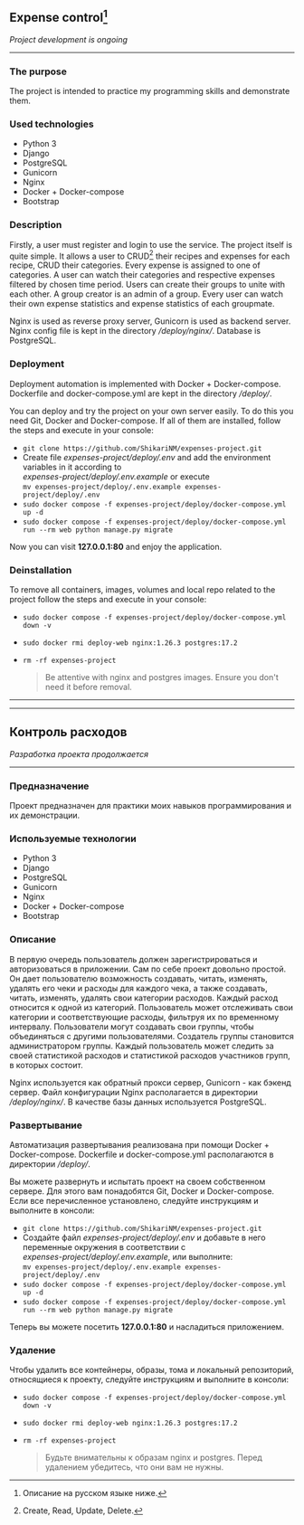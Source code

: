 ## Expense control[^1]  
*Project development is ongoing*

---

### The purpose

The project is intended to practice my programming skills and demonstrate them.

### Used technologies

- Python 3
- Django
- PostgreSQL
- Gunicorn
- Nginx
- Docker + Docker-compose
- Bootstrap

### Description

Firstly, a user must register and login to use the service. The project itself is quite simple.
It allows a user to CRUD[^2] their recipes and expenses for each recipe, CRUD their categories.
Every expense is assigned to one of categories. A user can watch their categories and respective
expenses filtered by chosen time period. Users can create their groups to unite with each other.
A group creator is an admin of a group. Every user can watch their own expense statistics and
expense statistics of each groupmate.

Nginx is used as reverse proxy server, Gunicorn is used as backend server. Nginx config file is
kept in the directory */deploy/nginx/*. Database is PostgreSQL.

### Deployment

Deployment automation is implemented with Docker + Docker-compose. Dockerfile and docker-compose.yml
are kept in the directory */deploy/*.  

You can deploy and try the project on your own server easily. To do this you need Git, Docker and
Docker-compose. If all of them are installed, follow the steps and execute in your console:

- `git clone https://github.com/ShikariNM/expenses-project.git`
- Create file *expenses-project/deploy/.env* and add the environment variables in it according to  
  *expenses-project/deploy/.env.example* or execute  
  `mv expenses-project/deploy/.env.example expenses-project/deploy/.env`
- `sudo docker compose -f expenses-project/deploy/docker-compose.yml up -d`
- `sudo docker compose -f expenses-project/deploy/docker-compose.yml run --rm web python manage.py migrate`

Now you can visit **127.0.0.1:80** and enjoy the application.

### Deinstallation

To remove all containers, images, volumes and local repo related to the project follow the steps
and execute in your console:

- `sudo docker compose -f expenses-project/deploy/docker-compose.yml down -v`
- `sudo docker rmi deploy-web nginx:1.26.3 postgres:17.2`
- `rm -rf expenses-project`  
  
  > Be attentive with nginx and postgres images. Ensure you don't need it before removal.

---

---

## Контроль расходов

*Разработка проекта продолжается*

---

### Предназначение

Проект предназначен для практики моих навыков программирования и их демонстрации.

### Используемые технологии

- Python 3
- Django
- PostgreSQL
- Gunicorn
- Nginx
- Docker + Docker-compose
- Bootstrap

### Описание

В первую очередь пользователь должен зарегистрироваться и авторизоваться в приложении. Сам по себе
проект довольно простой. Он дает пользователю возможность создавать, читать, изменять, удалять его
чеки и расходы для каждого чека, а также создавать, читать, изменять, удалять свои категории расходов.
Каждый расход относится к одной из категорий. Пользователь может отслеживать свои категории и 
соответствующие расходы, фильтруя их по временному интервалу. Пользователи могут создавать свои группы,
чтобы объединяться с другими пользователями. Создатель группы становится администратором группы.
Каждый пользователь может следить за своей статистикой расходов и статистикой расходов участников
групп, в которых состоит.

Nginx используется как обратный прокси сервер, Gunicorn - как бэкенд сервер. Файл конфигурации
Nginx располагается в директории */deploy/nginx/*. В качестве базы данных используется PostgreSQL.

### Развертывание

Автоматизация развертывания реализована при помощи Docker + Docker-compose. Dockerfile и docker-compose.yml
располагаются в директории */deploy/*.

Вы можете развернуть и испытать проект на своем собственном сервере. Для этого вам понадобятся Git, Docker
и Docker-compose. Если все перечисленное установлено, следуйте инструкциям и выполните в консоли:

- `git clone https://github.com/ShikariNM/expenses-project.git`
- Создайте файл *expenses-project/deploy/.env* и добавьте в него переменные окружения в соответствии с  
  *expenses-project/deploy/.env.example*, или выполните:  
  `mv expenses-project/deploy/.env.example expenses-project/deploy/.env`
- `sudo docker compose -f expenses-project/deploy/docker-compose.yml up -d`
- `sudo docker compose -f expenses-project/deploy/docker-compose.yml run --rm web python manage.py migrate`

Теперь вы можете посетить **127.0.0.1:80** и насладиться приложением.

### Удаление

Чтобы удалить все контейнеры, образы, тома и локальный репозиторий, относящиеся к проекту, следуйте
инструкциям и выполните в консоли:

- `sudo docker compose -f expenses-project/deploy/docker-compose.yml down -v`
- `sudo docker rmi deploy-web nginx:1.26.3 postgres:17.2`
- `rm -rf expenses-project`  

  > Будьте внимательны к образам nginx и postgres. Перед удалением убедитесь, что они вам не нужны.

[^1]: Описание на русском языке ниже.  
[^2]: Create, Read, Update, Delete.
